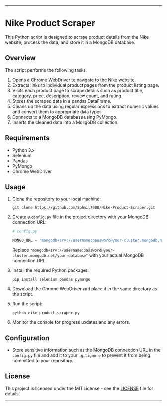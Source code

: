 
---

# Nike Product Scraper

This Python script is designed to scrape product details from the Nike website, process the data, and store it in a MongoDB database.

## Overview

The script performs the following tasks:

1. Opens a Chrome WebDriver to navigate to the Nike website.
2. Extracts links to individual product pages from the product listing page.
3. Visits each product page to scrape details such as product title, category, price, description, review count, and rating.
4. Stores the scraped data in a pandas DataFrame.
5. Cleans up the data using regular expressions to extract numeric values and convert them to appropriate data types.
6. Connects to a MongoDB database using PyMongo.
7. Inserts the cleaned data into a MongoDB collection.

## Requirements

- Python 3.x
- Selenium
- Pandas
- PyMongo
- Chrome WebDriver

## Usage

1. Clone the repository to your local machine:

   ```
   git clone https://github.com/Sohail7000/Nike-Product-Scraper.git
   ```

2. Create a `config.py` file in the project directory with your MongoDB connection URL:

   ```python
   # config.py

   MONGO_URL = "mongodb+srv://username:password@your-cluster.mongodb.net/your-database"
   ```

   Replace `"mongodb+srv://username:password@your-cluster.mongodb.net/your-database"` with your actual MongoDB connection URL.

3. Install the required Python packages:

   ```
   pip install selenium pandas pymongo
   ```

4. Download the Chrome WebDriver and place it in the same directory as the script.

5. Run the script:

   ```
   python nike_product_scraper.py
   ```

6. Monitor the console for progress updates and any errors.

## Configuration

- Store sensitive information such as the MongoDB connection URL in the `config.py` file and add it to your `.gitignore` to prevent it from being committed to your repository.

## License

This project is licensed under the MIT License - see the [LICENSE](LICENSE) file for details.

---

